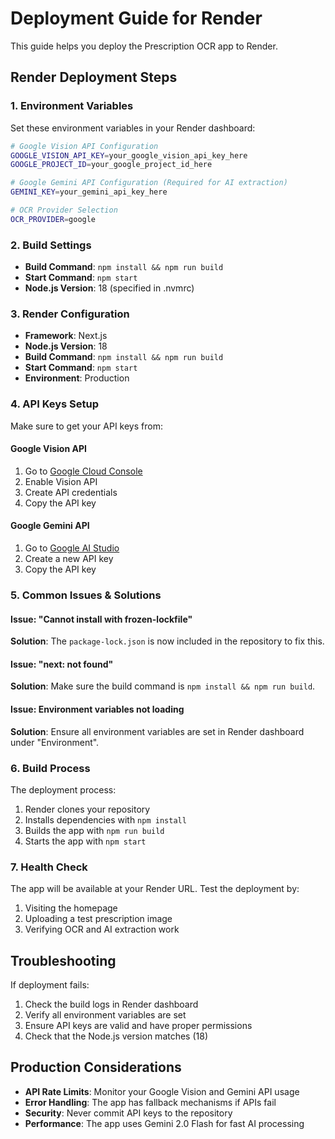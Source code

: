 # Deployment Guide for Render

This guide helps you deploy the Prescription OCR app to Render.

## Render Deployment Steps

### 1. Environment Variables
Set these environment variables in your Render dashboard:

```bash
# Google Vision API Configuration
GOOGLE_VISION_API_KEY=your_google_vision_api_key_here
GOOGLE_PROJECT_ID=your_google_project_id_here

# Google Gemini API Configuration (Required for AI extraction)
GEMINI_KEY=your_gemini_api_key_here

# OCR Provider Selection
OCR_PROVIDER=google
```

### 2. Build Settings
- **Build Command**: `npm install && npm run build`
- **Start Command**: `npm start`
- **Node.js Version**: 18 (specified in .nvmrc)

### 3. Render Configuration
- **Framework**: Next.js
- **Node.js Version**: 18
- **Build Command**: `npm install && npm run build`
- **Start Command**: `npm start`
- **Environment**: Production

### 4. API Keys Setup
Make sure to get your API keys from:

#### Google Vision API
1. Go to [Google Cloud Console](https://console.cloud.google.com/)
2. Enable Vision API
3. Create API credentials
4. Copy the API key

#### Google Gemini API
1. Go to [Google AI Studio](https://aistudio.google.com/)
2. Create a new API key
3. Copy the API key

### 5. Common Issues & Solutions

#### Issue: "Cannot install with frozen-lockfile"
**Solution**: The `package-lock.json` is now included in the repository to fix this.

#### Issue: "next: not found"
**Solution**: Make sure the build command is `npm install && npm run build`.

#### Issue: Environment variables not loading
**Solution**: Ensure all environment variables are set in Render dashboard under "Environment".

### 6. Build Process
The deployment process:
1. Render clones your repository
2. Installs dependencies with `npm install`
3. Builds the app with `npm run build`
4. Starts the app with `npm start`

### 7. Health Check
The app will be available at your Render URL. Test the deployment by:
1. Visiting the homepage
2. Uploading a test prescription image
3. Verifying OCR and AI extraction work

## Troubleshooting

If deployment fails:
1. Check the build logs in Render dashboard
2. Verify all environment variables are set
3. Ensure API keys are valid and have proper permissions
4. Check that the Node.js version matches (18)

## Production Considerations

- **API Rate Limits**: Monitor your Google Vision and Gemini API usage
- **Error Handling**: The app has fallback mechanisms if APIs fail
- **Security**: Never commit API keys to the repository
- **Performance**: The app uses Gemini 2.0 Flash for fast AI processing

